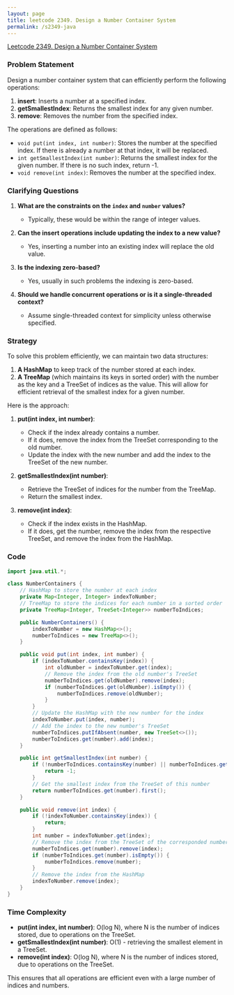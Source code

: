 ```yaml
---
layout: page
title: leetcode 2349. Design a Number Container System
permalink: /s2349-java
---
```

[Leetcode 2349. Design a Number Container System](https://algoadvance.github.io/algoadvance/l2349)
### Problem Statement

Design a number container system that can efficiently perform the following operations:

1. **insert**: Inserts a number at a specified index.
2. **getSmallestIndex**: Returns the smallest index for any given number.
3. **remove**: Removes the number from the specified index.

The operations are defined as follows:

- `void put(int index, int number)`: Stores the number at the specified index. If there is already a number at that index, it will be replaced.
- `int getSmallestIndex(int number)`: Returns the smallest index for the given number. If there is no such index, return -1.
- `void remove(int index)`: Removes the number at the specified index.

### Clarifying Questions

1. **What are the constraints on the `index` and `number` values?**
   - Typically, these would be within the range of integer values.
   
2. **Can the insert operations include updating the index to a new value?**
   - Yes, inserting a number into an existing index will replace the old value.
   
3. **Is the indexing zero-based?**
   - Yes, usually in such problems the indexing is zero-based.
   
4. **Should we handle concurrent operations or is it a single-threaded context?**
   - Assume single-threaded context for simplicity unless otherwise specified.

### Strategy

To solve this problem efficiently, we can maintain two data structures:

1. **A HashMap** to keep track of the number stored at each index.
2. **A TreeMap** (which maintains its keys in sorted order) with the number as the key and a TreeSet of indices as the value. This will allow for efficient retrieval of the smallest index for a given number.

Here is the approach:

1. **put(int index, int number)**:
   - Check if the index already contains a number.
   - If it does, remove the index from the TreeSet corresponding to the old number.
   - Update the index with the new number and add the index to the TreeSet of the new number.

2. **getSmallestIndex(int number)**:
   - Retrieve the TreeSet of indices for the number from the TreeMap.
   - Return the smallest index.

3. **remove(int index)**:
   - Check if the index exists in the HashMap.
   - If it does, get the number, remove the index from the respective TreeSet, and remove the index from the HashMap.

### Code

```java
import java.util.*;

class NumberContainers {
    // HashMap to store the number at each index
    private Map<Integer, Integer> indexToNumber;
    // TreeMap to store the indices for each number in a sorted order
    private TreeMap<Integer, TreeSet<Integer>> numberToIndices;

    public NumberContainers() {
        indexToNumber = new HashMap<>();
        numberToIndices = new TreeMap<>();
    }

    public void put(int index, int number) {
        if (indexToNumber.containsKey(index)) {
            int oldNumber = indexToNumber.get(index);
            // Remove the index from the old number's TreeSet
            numberToIndices.get(oldNumber).remove(index);
            if (numberToIndices.get(oldNumber).isEmpty()) {
                numberToIndices.remove(oldNumber);
            }
        }
        // Update the HashMap with the new number for the index
        indexToNumber.put(index, number);
        // Add the index to the new number's TreeSet
        numberToIndices.putIfAbsent(number, new TreeSet<>());
        numberToIndices.get(number).add(index);
    }

    public int getSmallestIndex(int number) {
        if (!numberToIndices.containsKey(number) || numberToIndices.get(number).isEmpty()) {
            return -1;
        }
        // Get the smallest index from the TreeSet of this number
        return numberToIndices.get(number).first();
    }

    public void remove(int index) {
        if (!indexToNumber.containsKey(index)) {
            return;
        }
        int number = indexToNumber.get(index);
        // Remove the index from the TreeSet of the corresponded number
        numberToIndices.get(number).remove(index);
        if (numberToIndices.get(number).isEmpty()) {
            numberToIndices.remove(number);
        }
        // Remove the index from the HashMap
        indexToNumber.remove(index);
    }
}
```

### Time Complexity

- **put(int index, int number)**: O(log N), where N is the number of indices stored, due to operations on the TreeSet.
- **getSmallestIndex(int number)**: O(1) - retrieving the smallest element in a TreeSet.
- **remove(int index)**: O(log N), where N is the number of indices stored, due to operations on the TreeSet.

This ensures that all operations are efficient even with a large number of indices and numbers.